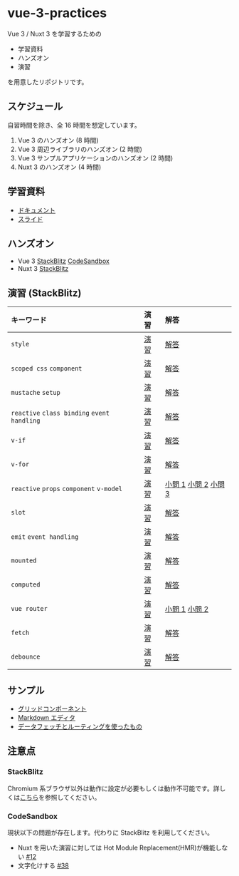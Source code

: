 # vue-3-practices

Vue 3 / Nuxt 3 を学習するための

- 学習資料
- ハンズオン
- 演習

を用意したリポジトリです。

## スケジュール

自習時間を除き、全 16 時間を想定しています。

1. Vue 3 のハンズオン (8 時間)
2. Vue 3 周辺ライブラリのハンズオン (2 時間)
3. Vue 3 サンプルアプリケーションのハンズオン (2 時間)
4. Nuxt 3 のハンズオン (4 時間)

## 学習資料

- [ドキュメント](https://github.com/tuqulore/vue-3-practices/blob/main/LEARNING_MATERIAL.md)
- [スライド](https://tuqulore.github.io/vue-3-practices/)

## ハンズオン

- Vue 3 [StackBlitz](https://stackblitz.com/github/tuqulore/vue-3-practices/tree/main/vite-blank-template?file=src/App.vue&terminal=dev) [CodeSandbox](https://codesandbox.io/s/github/tuqulore/vue-3-practices/tree/main/vite-blank-template?file=/src/App.vue)
- Nuxt 3 [StackBlitz](https://stackblitz.com/github/tuqulore/vue-3-practices/tree/main/nuxt-handson-template?file=app.vue&terminal=dev)

## 演習 (StackBlitz)

| キーワード                                  | 演習                                                                                                                                                  | 解答                                                                                                                                                                                                                                                                                                                                                                                                                                                                                |
| :------------------------------------------ | :---------------------------------------------------------------------------------------------------------------------------------------------------- | :---------------------------------------------------------------------------------------------------------------------------------------------------------------------------------------------------------------------------------------------------------------------------------------------------------------------------------------------------------------------------------------------------------------------------------------------------------------------------------- |
| `style`                                     | [演習](https://stackblitz.com/github/tuqulore/vue-3-practices/tree/main/practice-style?file=src/App.vue&terminal=dev)                                 | [解答](https://stackblitz.com/github/tuqulore/vue-3-practices/tree/main/practice-style-answer?file=src/App.vue&terminal=dev)                                                                                                                                                                                                                                                                                                                                                        |
| `scoped css` `component`                    | [演習](https://stackblitz.com/github/tuqulore/vue-3-practices/tree/main/practice-scoped-css-component?file=src/App.vue&terminal=dev)                  | [解答](https://stackblitz.com/github/tuqulore/vue-3-practices/tree/main/practice-scoped-css-component-answer?file=src/App.vue&terminal=dev)                                                                                                                                                                                                                                                                                                                                         |
| `mustache` `setup`                          | [演習](https://stackblitz.com/github/tuqulore/vue-3-practices/tree/main/practice-mustache-setup?file=src/App.vue&terminal=dev)                        | [解答](https://stackblitz.com/github/tuqulore/vue-3-practices/tree/main/practice-mustache-setup-answer?file=src/App.vue&terminal=dev)                                                                                                                                                                                                                                                                                                                                               |
| `reactive` `class binding` `event handling` | [演習](https://stackblitz.com/github/tuqulore/vue-3-practices/tree/main/practice-reactive-class-binding-event-handling?file=src/App.vue&terminal=dev) | [解答](https://stackblitz.com/github/tuqulore/vue-3-practices/tree/main/practice-reactive-class-binding-event-handling-answer?file=src/App.vue&terminal=dev)                                                                                                                                                                                                                                                                                                                        |
| `v-if`                                      | [演習](https://stackblitz.com/github/tuqulore/vue-3-practices/tree/main/practice-v-if?file=src/App.vue&terminal=dev)                                  | [解答](https://stackblitz.com/github/tuqulore/vue-3-practices/tree/main/practice-v-if-answer?file=src/App.vue&terminal=dev)                                                                                                                                                                                                                                                                                                                                                         |
| `v-for`                                     | [演習](https://stackblitz.com/github/tuqulore/vue-3-practices/tree/main/practice-v-for?file=src/App.vue&terminal=dev)                                 | [解答](https://stackblitz.com/github/tuqulore/vue-3-practices/tree/main/practice-v-for-answer?file=src/App.vue&terminal=dev)                                                                                                                                                                                                                                                                                                                                                        |
| `reactive` `props` `component` `v-model`    | [演習](https://stackblitz.com/github/tuqulore/vue-3-practices/tree/main/practice-reactive-props-component-v-model?file=src/App.vue&terminal=dev)      | [小問 1](https://stackblitz.com/github/tuqulore/vue-3-practices/tree/main/practice-reactive-props-component-v-model-answer-1?file=src/App.vue&terminal=dev) [小問 2](https://stackblitz.com/github/tuqulore/vue-3-practices/tree/main/practice-reactive-props-component-v-model-answer-2?file=src/App.vue&terminal=dev) [小問 3](https://stackblitz.com/github/tuqulore/vue-3-practices/tree/main/practice-reactive-props-component-v-model-answer-3?file=src/App.vue&terminal=dev) |
| `slot`                                      | [演習](https://stackblitz.com/github/tuqulore/vue-3-practices/tree/main/practice-slot?file=src/App.vue&terminal=dev)                                  | [解答](https://stackblitz.com/github/tuqulore/vue-3-practices/tree/main/practice-slot-answer?file=src/App.vue&terminal=dev)                                                                                                                                                                                                                                                                                                                                                         |
| `emit` `event handling`                     | [演習](https://stackblitz.com/github/tuqulore/vue-3-practices/tree/main/practice-emit-event-handling?file=src/App.vue&terminal=dev)                   | [解答](https://stackblitz.com/github/tuqulore/vue-3-practices/tree/main/practice-emit-event-handling-answer?file=src/App.vue&terminal=dev)                                                                                                                                                                                                                                                                                                                                          |
| `mounted`                                   | [演習](https://stackblitz.com/github/tuqulore/vue-3-practices/tree/main/practice-mounted?file=src/App.vue&terminal=dev)                               | [解答](https://stackblitz.com/github/tuqulore/vue-3-practices/tree/main/practice-mounted-answer?file=src/App.vue&terminal=dev)                                                                                                                                                                                                                                                                                                                                                      |
| `computed`                                  | [演習](https://stackblitz.com/github/tuqulore/vue-3-practices/tree/main/practice-computed?file=src/App.vue&terminal=dev)                              | [解答](https://stackblitz.com/github/tuqulore/vue-3-practices/tree/main/practice-computed-answer?file=src/App.vue&terminal=dev)                                                                                                                                                                                                                                                                                                                                                     |
| `vue router`                                | [演習](https://stackblitz.com/github/tuqulore/vue-3-practices/tree/main/practice-vue-router?file=src/App.vue&terminal=dev)                            | [小問 1](https://stackblitz.com/github/tuqulore/vue-3-practices/tree/main/practice-vue-router-answer-1?file=src/App.vue&terminal=dev) [小問 2](https://stackblitz.com/github/tuqulore/vue-3-practices/tree/main/practice-vue-router-answer-2?file=src/App.vue&terminal=dev)                                                                                                                                                                                                         |
| `fetch`                                     | [演習](https://stackblitz.com/github/tuqulore/vue-3-practices/tree/main/practice-fetch?file=src/App.vue&terminal=dev)                                 | [解答](https://stackblitz.com/github/tuqulore/vue-3-practices/tree/main/practice-fetch-answer?file=src/App.vue&terminal=dev)                                                                                                                                                                                                                                                                                                                                                        |
| `debounce`                                  | [演習](https://stackblitz.com/github/tuqulore/vue-3-practices/tree/main/practice-debounce?file=src/App.vue&terminal=dev)                              | [解答](https://stackblitz.com/github/tuqulore/vue-3-practices/tree/main/practice-debounce-answer?file=src/App.vue&terminal=dev)                                                                                                                                                                                                                                                                                                                                                     |

## サンプル

- [グリッドコンポーネント](https://stackblitz.com/github/tuqulore/vue-3-practices/tree/main/sample-grid-component?file=src/App.vue&terminal=dev)
- [Markdown エディタ](https://stackblitz.com/github/tuqulore/vue-3-practices/tree/main/sample-markdown-editor?file=src/App.vue&terminal=dev)
- [データフェッチとルーティングを使ったもの](https://stackblitz.com/github/tuqulore/vue-3-practices/tree/main/sample-fetch-router?file=src/App.vue&terminal=dev)

## 注意点

### StackBlitz

Chromium 系ブラウザ以外は動作に設定が必要もしくは動作不可能です。詳しくは[こちら](https://developer.stackblitz.com/docs/platform/browser-support/)を参照してください。

### CodeSandbox

現状以下の問題が存在します。代わりに StackBlitz を利用してください。

- Nuxt を用いた演習に対しては Hot Module Replacement(HMR)が機能しない [#12](https://github.com/tuqulore/vue-3-practices/issues/12)
- 文字化けする [#38](https://github.com/tuqulore/vue-3-practices/issues/38)
